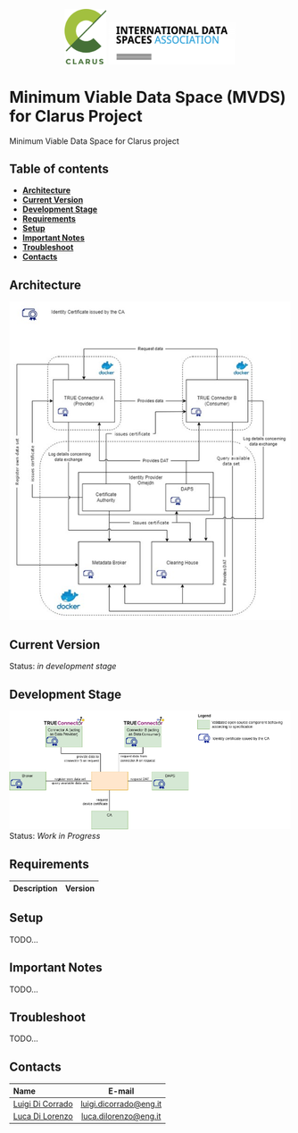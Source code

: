 <p align="center">
<img src="docs/images/clarus-logo.png" width="15%"/> <img src="docs/images/idsa-logo.png" width="45%"/> 
</p>

<!--the list of used link is at the bottom of the file-->

# Minimum Viable Data Space (MVDS) for Clarus Project
Minimum Viable Data Space for Clarus project

## Table of contents
* [**Architecture**](#architecture)
* [**Current Version**](#current-version)
* [**Development Stage**](#development-stage)
* [**Requirements**](#requirements)
* [**Setup**](#setup)
* [**Important Notes**](#important-notes)
* [**Troubleshoot**](#troubleshoot)
* [**Contacts**](#contacts)
<!--* [**License**](#license)-->
<!--* [**Endpoints**](#endpoints)-->

## Architecture

![Architecture](docs/images/clarus-architecture.jpg)

## Current Version

Status: _in development stage_

## Development Stage

![Development Stage](docs/images/Development%20stage%201.png)
Status: _Work in Progress_

## Requirements

| Description    |      Version     |
| :------------- | :--------------: |

## Setup

TODO...

<!--## Endpoints-->

## Important Notes

TODO...

## Troubleshoot

TODO...

## Contacts

| Name                    |        E-mail         |
| :---------------------- | :-------------------: |
| [Luigi Di Corrado]([1]) | luigi.dicorrado@eng.it|
| [Luca Di Lorenzo]([2])  | luca.dilorenzo@eng.it |

<!--
## License
-->

<!--LIST OF LINKS USED-->

[1]: https://github.com/luidicorra

[2]: https://github.com/ludilorenz